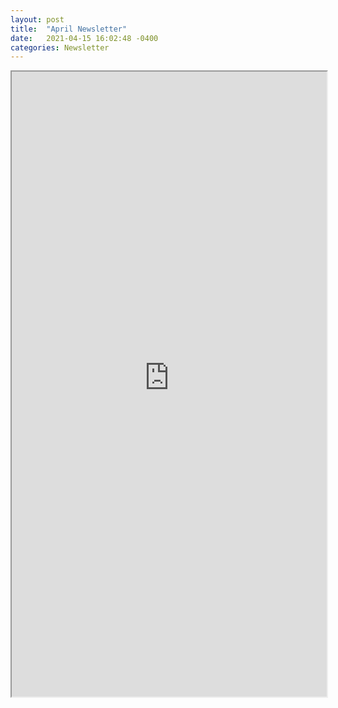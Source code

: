 ```yaml
---
layout: post
title:  "April Newsletter"
date:   2021-04-15 16:02:48 -0400
categories: Newsletter
---
```


<iframe src="http://app.discoveracademic.ptc.com/e/es?s=1052905083&e=333816&elqTrackId=efd74c1a1b7a40299e524d6e5aa03bea&elq=ccc9a48252b543789fd8c1c7e66b5b4b&elqaid=227&elqat=1"  height="1000" width="100%" title="April newsletter">